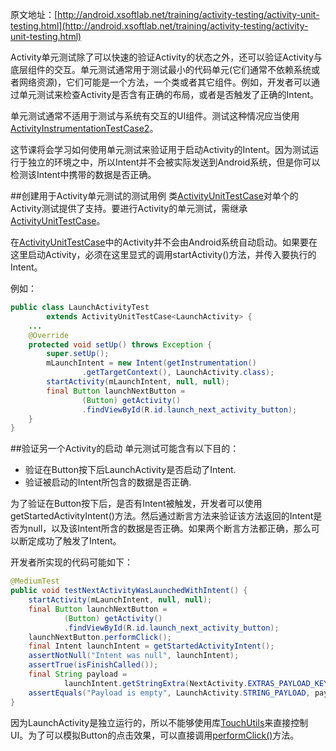 原文地址：[http://android.xsoftlab.net/training/activity-testing/activity-unit-testing.html](http://android.xsoftlab.net/training/activity-testing/activity-unit-testing.html)


Activity单元测试除了可以快速的验证Activity的状态之外，还可以验证Activity与底层组件的交互。单元测试通常用于测试最小的代码单元(它们通常不依赖系统或者网络资源)，它们可能是一个方法，一个类或者其它组件。例如，开发者可以通过单元测试来检查Activity是否含有正确的布局，或者是否触发了正确的Intent。

单元测试通常不适用于测试与系统有交互的UI组件。测试这种情况应当使用[ActivityInstrumentationTestCase2](http://android.xsoftlab.net/reference/android/test/ActivityInstrumentationTestCase2.html)。

这节课将会学习如何使用单元测试来验证用于启动Activity的Intent。因为测试运行于独立的环境之中，所以Intent并不会被实际发送到Android系统，但是你可以检测该Intent中携带的数据是否正确。

##创建用于Activity单元测试的测试用例
类[ActivityUnitTestCase](http://android.xsoftlab.net/reference/android/test/ActivityUnitTestCase.html)对单个的Activity测试提供了支持。要进行Activity的单元测试，需继承[ActivityUnitTestCase](http://android.xsoftlab.net/reference/android/test/ActivityUnitTestCase.html)。

在[ActivityUnitTestCase](http://android.xsoftlab.net/reference/android/test/ActivityUnitTestCase.html)中的Activity并不会由Android系统自动启动。如果要在这里启动Activity，必须在这里显式的调用startActivity()方法，并传入要执行的Intent。

例如：
```java
public class LaunchActivityTest
        extends ActivityUnitTestCase<LaunchActivity> {
    ...
    @Override
    protected void setUp() throws Exception {
        super.setUp();
        mLaunchIntent = new Intent(getInstrumentation()
                .getTargetContext(), LaunchActivity.class);
        startActivity(mLaunchIntent, null, null);
        final Button launchNextButton =
                (Button) getActivity()
                .findViewById(R.id.launch_next_activity_button);
    }
}
```

##验证另一个Activity的启动
单元测试可能含有以下目的：

- 验证在Button按下后LaunchActivity是否启动了Intent.
- 验证被启动的Intent所包含的数据是否正确.

为了验证在Button按下后，是否有Intent被触发，开发者可以使用getStartedActivityIntent()方法。然后通过断言方法来验证该方法返回的Intent是否为null，以及该Intent所含的数据是否正确。如果两个断言方法都正确，那么可以断定成功了触发了Intent。

开发者所实现的代码可能如下：
```java
@MediumTest
public void testNextActivityWasLaunchedWithIntent() {
    startActivity(mLaunchIntent, null, null);
    final Button launchNextButton =
            (Button) getActivity()
            .findViewById(R.id.launch_next_activity_button);
    launchNextButton.performClick();
    final Intent launchIntent = getStartedActivityIntent();
    assertNotNull("Intent was null", launchIntent);
    assertTrue(isFinishCalled());
    final String payload =
            launchIntent.getStringExtra(NextActivity.EXTRAS_PAYLOAD_KEY);
    assertEquals("Payload is empty", LaunchActivity.STRING_PAYLOAD, payload);
}
```

因为LaunchActivity是独立运行的，所以不能够使用库[TouchUtils](http://android.xsoftlab.net/reference/android/test/TouchUtils.html)来直接控制UI。为了可以模拟Button的点击效果，可以直接调用[performClick()](http://android.xsoftlab.net/reference/android/view/View.html#performClick())方法。